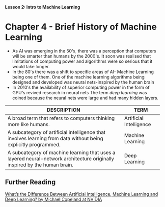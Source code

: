 **Lesson 2: Intro to Machine Learning**

# Chapter 4 - Brief History of Machine Learning

- As AI was emerging in the 50's, there was a perception that computers will be smarter than humans by the 2000's.
It  soon was realised that limitations of computing power and algorithms were so serious that it would take longer.
- In the 80's there was a shift to specific areas of AI- Machine Learning being one of them.
One of the machine learning algorithms being designed and developed was neural nets-inspired by the human brain
- In 2010's the availability of superior computing power in the form of GPU's revived research in neural nets
The term *deep learning* was coined because the neural nets were large and had many hidden layers.

DESCRIPTION | TERM
---------|----------
A broad term that refers to computers thinking more like humans.| Artificial Intelligence
A subcategory of artificial intelligence that involves learning from data without being explicitly programmed.| Machine Learning
A subcategory of machine learning that uses a layered neural-network architecture originally inspired by the human brain.| Deep Learning

## Further Reading
[What’s the Difference Between Artificial Intelligence, Machine Learning and Deep Learning? by Michael Copeland at NVIDIA](https://blogs.nvidia.com/blog/2016/07/29/whats-difference-artificial-intelligence-machine-learning-deep-learning-ai/)